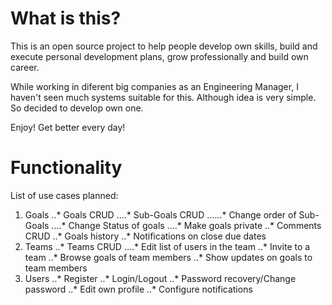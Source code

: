# What is this?

This is an open source project to help people develop own skills, build and execute personal development plans, grow professionally and build own career.

While working in diferent big companies as an Engineering Manager, I haven't seen much systems suitable for this. Although idea is very simple. So decided to develop own one.

Enjoy! Get better every day!

# Functionality

List of use cases planned:
1. Goals
..* Goals CRUD
....* Sub-Goals CRUD
......* Change order of Sub-Goals
....* Change Status of goals
....* Make goals private
..* Comments CRUD
..* Goals history
..* Notifications on close due dates
2. Teams
..* Teams CRUD
....* Edit list of users in the team
..* Invite to a team
..* Browse goals of team members
..* Show updates on goals to team members
2. Users
..* Register
..* Login/Logout
..* Password recovery/Change password
..* Edit own profile
..* Configure notifications